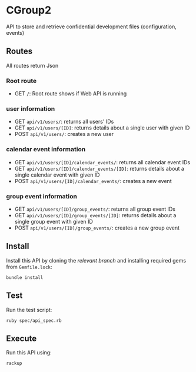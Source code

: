 # CGroup2

API to store and retrieve confidential development files (configuration, events)

## Routes

All routes return Json

###  Root route
- GET `/`: Root route shows if Web API is running

###  user information
- GET `api/v1/users/`: returns all users' IDs
- GET `api/v1/users/[ID]`: returns details about a single user with given ID
- POST `api/v1/users/`: creates a new user

###  calendar event information
- GET `api/v1/users/[ID]/calendar_events/`: returns all calendar event IDs
- GET `api/v1/users/[ID]/calendar_events/[ID]`: returns details about a single calendar event with given ID
- POST `api/v1/users/[ID]/calendar_events/`: creates a new event

###  group event information
- GET `api/v1/users/[ID]/group_events/`: returns all group event IDs
- GET `api/v1/users/[ID]/group_events/[ID]`: returns details about a single group event with given ID
- POST `api/v1/users/[ID]/group_events/`: creates a new group event

## Install

Install this API by cloning the *relevant branch* and installing required gems from `Gemfile.lock`:

```shell
bundle install
```

## Test

Run the test script:

```shell
ruby spec/api_spec.rb
```

## Execute

Run this API using:

```shell
rackup
```